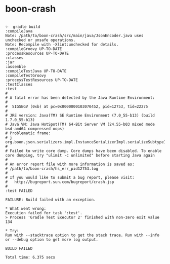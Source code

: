 boon-crash
==========

<pre><code>
✨  gradle build
:compileJava
Note: /path/to/boon-crash/src/main/java/JsonEncoder.java uses unchecked or unsafe operations.
Note: Recompile with -Xlint:unchecked for details.
:compileGroovy UP-TO-DATE
:processResources UP-TO-DATE
:classes
:jar
:assemble
:compileTestJava UP-TO-DATE
:compileTestGroovy
:processTestResources UP-TO-DATE
:testClasses
:test
#
# A fatal error has been detected by the Java Runtime Environment:
#
#  SIGSEGV (0xb) at pc=0x0000000103070452, pid=12753, tid=22275
#
# JRE version: Java(TM) SE Runtime Environment (7.0_55-b13) (build 1.7.0_55-b13)
# Java VM: Java HotSpot(TM) 64-Bit Server VM (24.55-b03 mixed mode bsd-amd64 compressed oops)
# Problematic frame:
# j  org.boon.json.serializers.impl.InstanceSerializerImpl.serializeSubtypeInstance(Lorg/boon/json/serializers/JsonSerializerInternal;Ljava/lang/Object;Lorg/boon/primitive/CharBuf;)V+9
#
# Failed to write core dump. Core dumps have been disabled. To enable core dumping, try "ulimit -c unlimited" before starting Java again
#
# An error report file with more information is saved as:
# /path/to/boon-crash/hs_err_pid12753.log
#
# If you would like to submit a bug report, please visit:
#   http://bugreport.sun.com/bugreport/crash.jsp
#
:test FAILED

FAILURE: Build failed with an exception.

* What went wrong:
Execution failed for task ':test'.
> Process 'Gradle Test Executor 2' finished with non-zero exit value 134

* Try:
Run with --stacktrace option to get the stack trace. Run with --info or --debug option to get more log output.

BUILD FAILED

Total time: 6.375 secs
</code></pre>
